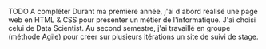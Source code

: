 TODO A compléter
Durant ma première année, j'ai d'abord réalisé une page web en HTML & CSS pour présenter un métier de l'informatique. J'ai choisi celui de Data Scientist.
Au second semestre, j'ai travaillé en groupe (méthode Agile) pour créer sur plusieurs itérations un site de suivi de stage.